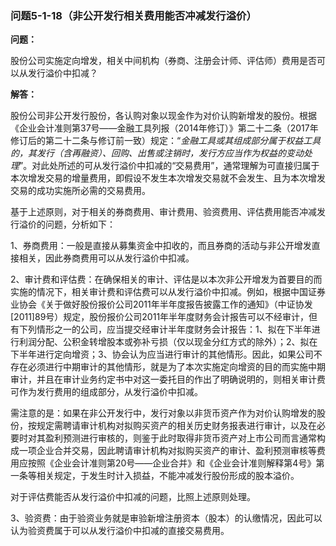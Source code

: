 ### 问题5-1-18（非公开发行相关费用能否冲减发行溢价）

**问题：**

股份公司实施定向增发，相关中间机构（券商、注册会计师、评估师）费用是否可以从发行溢价中扣减？

**解答：**

股份公司非公开发行股份，各认购对象以现金作为对价认购新增发的股份。根据《企业会计准则第37号——金融工具列报（2014年修订）》第二十二条（2017年修订后的第二十二条与修订前一致）规定：“*金融工具或其组成部分属于权益工具的，其发行（含再融资）、回购、出售或注销时，发行方应当作为权益的变动处理*”。对此处所述的可从发行溢价中扣减的“交易费用”，通常理解为可直接归属于本次增发交易的增量费用，即假设不发生本次增发交易就不会发生、且为本次增发交易的成功实施所必需的交易费用。

基于上述原则，对于相关的券商费用、审计费用、验资费用、评估费用能否冲减发行溢价的问题，分析如下：

1、券商费用：一般是直接从募集资金中扣收的，而且券商的活动与非公开增发直接相关，因此券商费用可以从发行溢价中扣减。

2、审计费和评估费：在确保相关的审计、评估是以本次非公开增发为首要目的而实施的情况下，相关审计费和评估费可以从发行溢价中扣减。例如，根据中国证券业协会《关于做好股份报价公司2011年半年度报告披露工作的通知》（中证协发[2011]89号）规定，股份报价公司2011年半年度财务会计报告可以不经审计，但有下列情形之一的公司，应当提交经审计半年度财务会计报告：1、拟在下半年进行利润分配、公积金转增股本或弥补亏损（仅以现金分红方式的除外）；2、拟在下半年进行定向增资；3、协会认为应当进行审计的其他情形。因此，如果公司不存在必须进行中期审计的其他情形，就是为了本次实施定向增资的目的而实施中期审计，并且在审计业务约定书中对这一委托目的作出了明确说明的，则相关审计费可作为发行费用的组成部分，从发行溢价中扣减。

需注意的是：如果在非公开发行中，发行对象以非货币资产作为对价认购增发的股份，按规定需聘请审计机构对拟购买资产的相关历史财务报表进行审计，以及在必要时对其盈利预测进行审核的，则鉴于此时取得非货币资产对上市公司而言通常构成一项企业合并交易，因此聘请审计机构对拟购买资产的审计、盈利预测审核等费用应按照《企业会计准则第20号——企业合并》和《企业会计准则解释第4号》第一条等相关规定，于发生时计入损益，不能冲减发行股份形成的股本溢价。

对于评估费能否从发行溢价中扣减的问题，比照上述原则处理。

3、验资费：由于验资业务就是审验新增注册资本（股本）的认缴情况，因此可以认为验资费属于可以从发行溢价中扣减的直接交易费用。